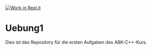 [![Work in Repl.it](https://classroom.github.com/assets/work-in-replit-14baed9a392b3a25080506f3b7b6d57f295ec2978f6f33ec97e36a161684cbe9.svg)](https://classroom.github.com/online_ide?assignment_repo_id=321744&assignment_repo_type=GroupAssignmentRepo)
# Uebung1

Dies ist das Repository für die ersten Aufgaben des ABK-C++-Kurs.
